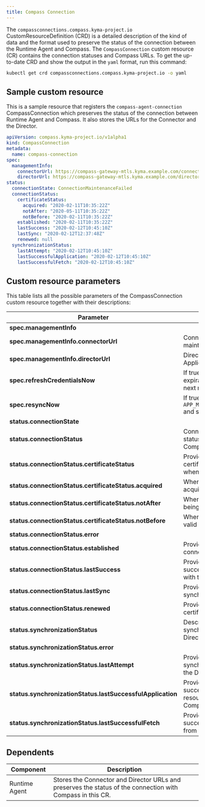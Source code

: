```yaml
---
title: Compass Connection
---
```


The `compassconnections.compass.kyma-project.io` CustomResourceDefinition (CRD) 
is a detailed description of the kind of data and the format used to preserve 
the status of the connection between the Runtime Agent and Compass. 
The `CompassConnection` custom resource (CR) contains the connection statuses and Compass URLs.
To get the up-to-date CRD and show the output in the `yaml` format, run this command:

```bash
kubectl get crd compassconnections.compass.kyma-project.io -o yaml
```

## Sample custom resource

This is a sample resource that registers the `compass-agent-connection` CompassConnection
which preserves the status of the connection between Runtime Agent and Compass. 
It also stores the URLs for the Connector and the Director.

```yaml
apiVersion: compass.kyma-project.io/v1alpha1
kind: CompassConnection
metadata:
  name: compass-connection
spec:
  managementInfo:
    connectorUrl: https://compass-gateway-mtls.kyma.example.com/connector/graphql
    directorUrl: https://compass-gateway-mtls.kyma.example.com/director/graphql
status:
  connectionState: ConnectionMaintenanceFailed
  connectionStatus:
    certificateStatus:
      acquired: "2020-02-11T10:35:22Z"
      notAfter: "2020-05-11T10:35:22Z"
      notBefore: "2020-02-11T10:35:22Z"
    established: "2020-02-11T10:35:22Z"
    lastSuccess: "2020-02-12T10:45:10Z"
    lastSync: "2020-02-12T12:37:48Z"
    renewed: null
  synchronizationStatus:
    lastAttempt: "2020-02-12T10:45:10Z"
    lastSuccessfulApplication: "2020-02-12T10:45:10Z"
    lastSuccessfulFetch: "2020-02-12T10:45:10Z"
```

## Custom resource parameters

This table lists all the possible parameters of the CompassConnection custom resource together with their descriptions:

<!-- The table below was generated automatically -->
<!-- Some special tags (html comments) are at the end of lines due to markdown requirements. -->
<!-- The content between "TABLE-START" and "TABLE-END" will be replaced -->

<!-- TABLE-START -->
<!-- CompassConnection v1alpha1 compass.kyma-project.io -->
| Parameter                                                  | Description                                                                            |
|------------------------------------------------------------|----------------------------------------------------------------------------------------|
| **spec.managementInfo**                                    |                                                                                        |
| **spec.managementInfo.connectorUrl**                       | Connector URL used for maintaining secure connection.                                  |
| **spec.managementInfo.directorUrl**                        | Director URL used for fetching Applications                                            |
| **spec.refreshCredentialsNow**                             | If true - ignore certificate expiration date and refresh next round                    |
| **spec.resyncNow**                                         | If true - ignore `APP_MINIMAL_COMPASS_SYNC_TIME` and sync next round                   |
| **status.connectionState**                                 |                                                                                        |
| **status.connectionStatus**                                | ConnectionStatus represents status of a connection to Compass                          |
| **status.connectionStatus.certificateStatus**              | Provides the dates of when the certificate was issued and when it expires.             |
| **status.connectionStatus.certificateStatus.acquired**     | When the certificate was acquired                                                      |
| **status.connectionStatus.certificateStatus.notAfter**     | When the certificate stops being valid                                                 |
| **status.connectionStatus.certificateStatus.notBefore**    | When the certificate becomes valid                                                     |
| **status.connectionStatus.error**                          |                                                                                        |
| **status.connectionStatus.established**                    | Provides the date of when the connection was established                               |
| **status.connectionStatus.lastSuccess**                    | Provides the date of the last successful synchronization with the Connector            |
| **status.connectionStatus.lastSync**                       | Provides the date of the last synchronization attempt                                  |
| **status.connectionStatus.renewed**                        | Provides the date of the last certificate renewal                                      |
| **status.synchronizationStatus**                           | Describes the status of the synchronization with the Director                          |
| **status.synchronizationStatus.error**                     |                                                                                        |
| **status.synchronizationStatus.lastAttempt**               | Provides the date of the last synchronization attempt with the Director                |
| **status.synchronizationStatus.lastSuccessfulApplication** | Provides the date of the last successful application of resources fetched from Compass |
| **status.synchronizationStatus.lastSuccessfulFetch**       | Provides the date of the last successful fetch of resources from the Director          |
<!-- TABLE-END -->

## Dependents

| **Component** | **Description**                                                                                            |
|---------------|------------------------------------------------------------------------------------------------------------|
| Runtime Agent | Stores the Connector and Director URLs and preserves the status of the connection with Compass in this CR. |

